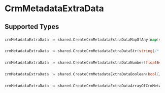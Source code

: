 # CrmMetadataExtraData


## Supported Types

### 

```go
crmMetadataExtraData := shared.CreateCrmMetadataExtraDataMapOfAny(map[string]any{/* values here */})
```

### 

```go
crmMetadataExtraData := shared.CreateCrmMetadataExtraDataStr(string{/* values here */})
```

### 

```go
crmMetadataExtraData := shared.CreateCrmMetadataExtraDataNumber(float64{/* values here */})
```

### 

```go
crmMetadataExtraData := shared.CreateCrmMetadataExtraDataBoolean(bool{/* values here */})
```

### 

```go
crmMetadataExtraData := shared.CreateCrmMetadataExtraDataArrayOfCrmMetadata5([]shared.CrmMetadata5{/* values here */})
```

